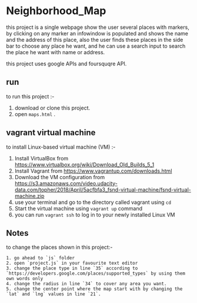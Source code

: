 # Neighborhood_Map

this project is a single webpage show the user several places with markers,
by clicking on any marker an infowindow is populated and shows the name and the address of this place,
also the user finds these places in the side bar to choose any place he want,
and he can use a search input to search the place he want with name or address.

this project uses google APIs and foursquqre API.


## run 
to run this project :-
  1. download or clone this project.
  2. open `maps.html` .
  
  
## vagrant virtual machine
  to install Linux-based virtual machine (VM) :-
  1. Install VirtualBox from https://www.virtualbox.org/wiki/Download_Old_Builds_5_1
  2. Install Vagrant from https://www.vagrantup.com/downloads.html
  3. Download the VM configuration from https://s3.amazonaws.com/video.udacity-data.com/topher/2018/April/5acfbfa3_fsnd-virtual-machine/fsnd-virtual-machine.zip
  4. use your terminal and go to the directory called vagrant using `cd`
  5. Start the virtual machine using `vagrant up` command
  6. you can run `vagrant ssh` to log in to your newly installed Linux VM
  
  
## Notes
  to change the places shown in this project:-
  
    1. go ahead to `js` folder
    2. open `project.js` in your favourite text editor
    3. change the place type in line `35` according to `https://developers.google.com/places/supported_types` by using them own words only
    4. change the radius in line `34` to cover any area you want.
    5. change the center point where the map start with by changing the `lat` and `lng` values in line `21`. 
